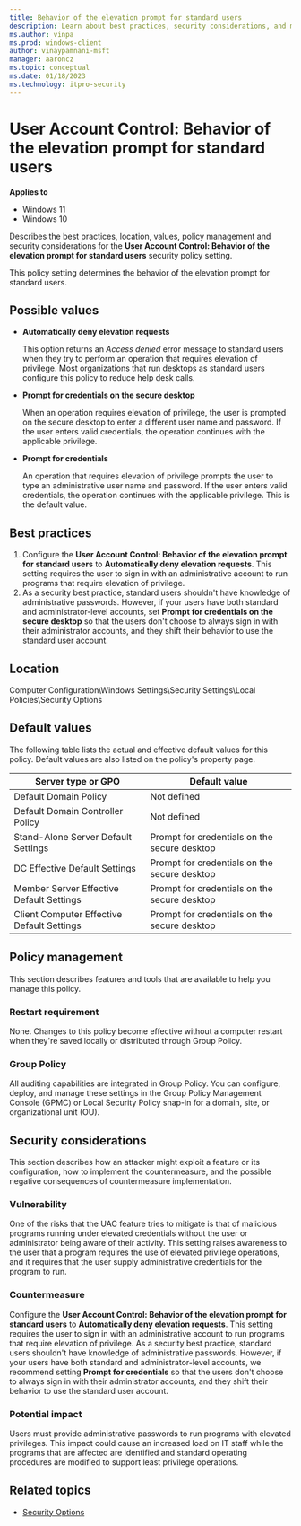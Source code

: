 ```yaml
---
title: Behavior of the elevation prompt for standard users
description: Learn about best practices, security considerations, and more for the policy setting, User Account Control Behavior of the elevation prompt for standard users.
ms.author: vinpa
ms.prod: windows-client
author: vinaypamnani-msft
manager: aaroncz
ms.topic: conceptual
ms.date: 01/18/2023
ms.technology: itpro-security
---
```


# User Account Control: Behavior of the elevation prompt for standard users

**Applies to**
- Windows 11
- Windows 10

Describes the best practices, location, values, policy management and security considerations for the **User Account Control: Behavior of the elevation prompt for standard users** security policy setting.

This policy setting determines the behavior of the elevation prompt for standard users.

## Possible values

- **Automatically deny elevation requests**

    This option returns an *Access denied* error message to standard users when they try to perform an operation that requires elevation of privilege. Most organizations that run desktops as standard users configure this policy to reduce help desk calls.

- **Prompt for credentials on the secure desktop**

    When an operation requires elevation of privilege, the user is prompted on the secure desktop to enter a different user name and password. If the user enters valid credentials, the operation continues with the applicable privilege.

- **Prompt for credentials**

    An operation that requires elevation of privilege prompts the user to type an administrative user name and password. If the user enters valid credentials, the operation continues with the applicable privilege. This is the default value.

## Best practices

1. Configure the **User Account Control: Behavior of the elevation prompt for standard users** to **Automatically deny elevation requests**. This setting requires the user to sign in with an administrative account to run programs that require elevation of privilege.
2. As a security best practice, standard users shouldn't have knowledge of administrative passwords. However, if your users have both standard and administrator-level accounts, set **Prompt for credentials on the secure desktop** so that the users don't choose to always sign in with their administrator accounts, and they shift their behavior to use the standard user account.

## Location

Computer Configuration\\Windows Settings\\Security Settings\\Local Policies\\Security Options

## Default values

The following table lists the actual and effective default values for this policy. Default values are also listed on the policy's property page.

| Server type or GPO | Default value |
| - | - |
| Default Domain Policy | Not defined|
| Default Domain Controller Policy | Not defined|
| Stand-Alone Server Default Settings | Prompt for credentials on the secure desktop|
| DC Effective Default Settings | Prompt for credentials on the secure desktop|
| Member Server Effective Default Settings | Prompt for credentials on the secure desktop|
| Client Computer Effective Default Settings | Prompt for credentials on the secure desktop|

## Policy management

This section describes features and tools that are available to help you manage this policy.

### Restart requirement

None. Changes to this policy become effective without a computer restart when they're saved locally or distributed through Group Policy.

### Group Policy

All auditing capabilities are integrated in Group Policy. You can configure, deploy, and manage these settings in the Group Policy Management Console (GPMC) or Local Security Policy snap-in for a domain, site, or organizational unit (OU).

## Security considerations

This section describes how an attacker might exploit a feature or its configuration, how to implement the countermeasure, and the possible negative consequences of countermeasure implementation.

### Vulnerability

One of the risks that the UAC feature tries to mitigate is that of malicious programs running under elevated credentials without the user or administrator being aware of their activity. This setting raises awareness to the user that a program requires the use of elevated privilege operations, and it requires that the user supply administrative credentials for the program to run.

### Countermeasure

Configure the **User Account Control: Behavior of the elevation prompt for standard users** to **Automatically deny elevation requests**. This setting requires the user to sign in with an administrative account to run programs that require elevation of privilege. As a security best practice, standard users shouldn't have knowledge of administrative passwords. However, if your users have both standard and administrator-level accounts, we recommend setting **Prompt for credentials** so that the users don't choose to always sign in with their administrator accounts, and they shift their behavior to use the standard user account.

### Potential impact

Users must provide administrative passwords to run programs with elevated privileges. This impact could cause an increased load on IT staff while the programs that are affected are identified and standard operating procedures are modified to support least privilege operations.

## Related topics

- [Security Options](/windows/device-security/security-policy-settings/security-options)
